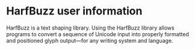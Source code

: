 # HarfBuzz user information

HarfBuzz is a text shaping library. Using the HarfBuzz library allows programs to convert 
a sequence of Unicode input into properly formatted and positioned glyph output—for any 
writing system and language.
